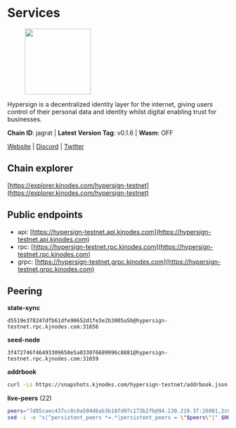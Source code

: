 # Services

<figure><img src="https://raw.githubusercontent.com/kj89/testnet_manuals/main/pingpub/logos/hypersign.png" width="150" alt=""><figcaption></figcaption></figure>

Hypersign is a decentralized identity layer for the internet, giving  users control of their personal data and identity whilst digital  enabling trust for businesses.

**Chain ID**: jagrat | **Latest Version Tag**: v0.1.6 | **Wasm**: OFF

[Website](https://hypersign.id) | [Discord](https://discord.gg/DmuUjMrHVw) | [Twitter](https://twitter.com/hypersignchain)




## Chain explorer
[https://explorer.kjnodes.com/hypersign-testnet](https://explorer.kjnodes.com/hypersign-testnet)

## Public endpoints

* api: [https://hypersign-testnet.api.kjnodes.com](https://hypersign-testnet.api.kjnodes.com)
* rpc: [https://hypersign-testnet.rpc.kjnodes.com](https://hypersign-testnet.rpc.kjnodes.com)
* grpc: [https://hypersign-testnet.grpc.kjnodes.com](https://hypersign-testnet.grpc.kjnodes.com)

## Peering

**state-sync**

```text
d5519e378247dfb61dfe90652d1fe3e2b3005a5b@hypersign-testnet.rpc.kjnodes.com:31656
```

**seed-node**

```text
3f472746f46493309650e5a033076689996c8881@hypersign-testnet.rpc.kjnodes.com:31659
```

**addrbook**
```bash
curl -Ls https://snapshots.kjnodes.com/hypersign-testnet/addrbook.json > $HOME/.hid-node/config/addrbook.json
```

**live-peers** (22)
```bash
peers="7d85caec437cc8c0a504d6ab3b18fd07c173b2fb@94.130.219.37:26001,2c0379f78b655e8a386cb477e3cf3cae700c4a7f@213.239.207.175:34656,c5d8ad1f942cd9b9839f65a6543c460bfa1af161@38.242.221.205:26656,1dae68f061204fe2c10e9476239c0333258889e7@65.109.31.114:2460,1e3f0aeb6f2a2017b122af2461a75c9695790954@65.108.233.109:10956,c1b6d86f46eab9d0aa2e4399cddb9cf05d13621a@65.108.206.118:60556,d5519e378247dfb61dfe90652d1fe3e2b3005a5b@65.109.68.190:31656,9876d1b1e5b5968c1c729559325dd909f93c1d34@65.108.238.61:56656,fbc7ce82f02e24257395dc0310ad2921ea61e199@65.109.92.148:61156,1de2abae74a4c5fd7d96d9869ef02187f81498f0@134.209.238.66:26656,bd2ae9f1c42183104719f7c44be078bb7d282a61@65.109.92.241:11056,610843eda2f0388cb8e75917e8c1f63350bd3bd1@154.26.131.130:16656,eaf27acc810a3d6728dde972ebad26810cce0ae6@65.108.229.233:26656,4e08d5b0cb43c8d5ffc42987a5166bab2a04a93b@65.109.92.240:21066,efcb16ec33d8e6233d1068fff679c6fd64bf5802@65.108.225.158:10956,620478e35ba6740f0afb2a0dd6ca9b34765bc60e@65.109.30.12:60856,d7c9b9a3c3a6c5f4ccdfb37a8358755b277271c1@3.110.226.164:26656,0188d0143ea4311923a809bb07ee9ebf13c0c63b@94.130.16.254:60656,3d6fdf19781c7725b5d23ebbef5950aab073c9f9@95.111.225.137:41656,7ac746f53266043a92a05db06d1306b4e5f7e7c8@65.109.112.20:11014,de1f980cc59bdb2457202768d4b4d964d783789e@167.235.21.165:36656,e003e628d5c748f2445f1731af20d461f585e7a5@182.253.224.66:12656"
sed -i -e "s|^persistent_peers *=.*|persistent_peers = \"$peers\"|" $HOME/.hid-node/config/config.toml
```
